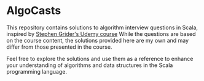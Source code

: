 # AlgoCasts
This repository contains solutions to algorithm interview questions in Scala, inspired by  [Stephen Grider's Udemy course](https://www.udemy.com/course/coding-interview-bootcamp-algorithms-and-data-structure/)
While the questions are based on the course content, the solutions provided here are my own and may differ from those presented in the course.

Feel free to explore the solutions and use them as a reference to enhance your understanding of algorithms and data structures in the Scala programming language.
